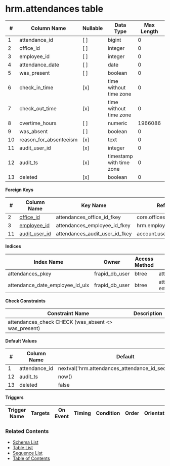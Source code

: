 # hrm.attendances table



| # | Column Name | Nullable | Data Type | Max Length | Description |
| --- | --- | --- | --- | --- | --- |
| 1 | attendance_id | [ ] | bigint | 0 |  |
| 2 | office_id | [ ] | integer | 0 |  |
| 3 | employee_id | [ ] | integer | 0 |  |
| 4 | attendance_date | [ ] | date | 0 |  |
| 5 | was_present | [ ] | boolean | 0 |  |
| 6 | check_in_time | [x] | time without time zone | 0 |  |
| 7 | check_out_time | [x] | time without time zone | 0 |  |
| 8 | overtime_hours | [ ] | numeric | 1966086 |  |
| 9 | was_absent | [ ] | boolean | 0 |  |
| 10 | reason_for_absenteeism | [x] | text | 0 |  |
| 11 | audit_user_id | [x] | integer | 0 |  |
| 12 | audit_ts | [x] | timestamp with time zone | 0 |  |
| 13 | deleted | [x] | boolean | 0 |  |



**Foreign Keys**

| # | Column Name | Key Name | References |
| --- | --- | --- | --- |
| 2 | [office_id](../core/offices.md) | attendances_office_id_fkey | core.offices.office_id |
| 3 | [employee_id](../hrm/employees.md) | attendances_employee_id_fkey | hrm.employees.employee_id |
| 11 | [audit_user_id](../account/users.md) | attendances_audit_user_id_fkey | account.users.user_id |



**Indices**

| Index Name | Owner | Access Method | Definition | Description |
| --- | --- | --- | --- | --- |
| attendances_pkey | frapid_db_user | btree | attendance_id |  |
| attendance_date_employee_id_uix | frapid_db_user | btree | attendance_date, employee_id |  |



**Check Constraints**

| Constraint Name | Description |
| --- | --- |
| attendances_check CHECK (was_absent <> was_present) |  |



**Default Values**

| # | Column Name | Default |
| --- | --- | --- |
| 1 | attendance_id | nextval('hrm.attendances_attendance_id_seq'::regclass) |
| 12 | audit_ts | now() |
| 13 | deleted | false |


**Triggers**

| Trigger Name | Targets | On Event | Timing | Condition | Order | Orientation | Description |
| --- | --- | --- | --- | --- | --- | --- | --- |


### Related Contents
* [Schema List](../../schemas.md)
* [Table List](../../tables.md)
* [Sequence List](../../sequences.md)
* [Table of Contents](../../README.md)
